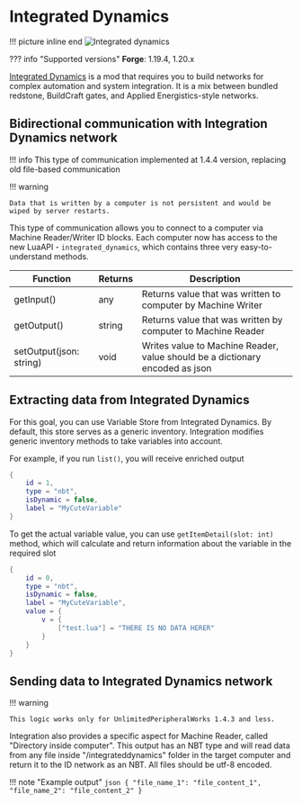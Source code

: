 # Integrated Dynamics

!!! picture inline end
    ![Integrated dynamics](integrated_dynamics.png)

??? info "Supported versions"
    **Forge**: 1.19.4, 1.20.x

[Integrated Dynamics](https://www.curseforge.com/minecraft/mc-mods/integrated-dynamics) is a mod that requires you to build networks for complex automation and system integration. It is a mix between bundled redstone, BuildCraft gates, and Applied Energistics-style networks.

## Bidirectional communication with Integration Dynamics network

!!! info
    This type of communication implemented at 1.4.4 version, replacing old file-based communication

!!! warning

    Data that is written by a computer is not persistent and would be wiped by server restarts.

This type of communication allows you to connect to a computer via Machine Reader/Writer ID blocks. Each computer now has access to the new LuaAPI - `integrated_dynamics`, which contains three very easy-to-understand methods.

| Function                 | Returns | Description                                         |
| ------------------------ | ------- | --------------------------------------------------- |
| getInput()                 | any | Returns value that was written to computer by Machine Writer               |
| getOutput() | string   | Returns value that was written by computer to Machine Reader |
| setOutput(json: string) | void   | Writes value to Machine Reader, value should be a dictionary encoded as json |

## Extracting data from Integrated Dynamics

For this goal, you can use Variable Store from Integrated Dynamics. By default, this store serves as a generic inventory. Integration modifies generic inventory methods to take variables into account.

For example, if you run `list()`, you will receive enriched output

```lua
{
    id = 1,
    type = "nbt",
    isDynamic = false,
    label = "MyCuteVariable"
}
```

To get the actual variable value, you can use `getItemDetail(slot: int)` method, which will calculate and return information about the variable in the required slot

```lua
{
    id = 0,
    type = "nbt",
    isDynamic = false,
    label = "MyCuteVariable",
    value = {
        v = {
            ["test.lua"] = "THERE IS NO DATA HERER"
        }
    }
}
```

## Sending data to Integrated Dynamics network

!!! warning

    This logic works only for UnlimitedPeripheralWorks 1.4.3 and less.

Integration also provides a specific aspect for Machine Reader, called "Directory inside computer". This output has an NBT type and will read data from any file inside "/integrateddynamics" folder in the target computer and return it to the ID network as an NBT. All files should be utf-8 encoded.

!!! note "Example output"
    ```json
    {
        "file_name_1": "file_content_1",
        "file_name_2": "file_content_2"
    }
    ```